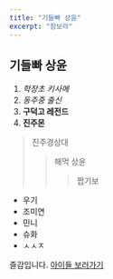 ```yaml
---
title: "기들빠 상윤"
excerpt: "함보라"
---
```


## 기들빠 상윤

1. _학장초 키사메_
2. _동주중 출신_
3. **구덕고 레전드**
4. **진주몬**

> 진주경상대
>
> > 해먹 상윤
> >
> > > 짭기보

- 우기
- 조미연
- 민니
- 슈화
- ㅅㅅㅈ

즐감입니다.
[아이들 보러가기](https://www.youtube.com/watch?v=fOEJdA7S_Y8)
